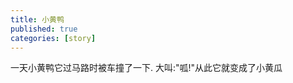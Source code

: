```yaml
---
title: 小黄鸭
published: true
categories: [story]
---
```


一天小黄鸭它过马路时被车撞了一下.
大叫:"呱!"从此它就变成了小黄瓜


